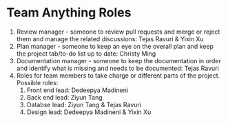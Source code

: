 # Team Anything Roles

1. Review manager - someone to review pull requests and merge or reject them and manage the related discussions: Tejas Ravuri & Yixin Xu
2. Plan manager - someone to keep an eye on the overall plan and keep the project tab/to-do list up to date: Christy Ming
3. Documentation manager - someone to keep the documentation in order and identify what is missing and needs to be documented: Tejas Ravuri
4. Roles for team members to take charge or different parts of the project. Possible roles:
    1. Front end lead: Dedeepya Madineni
    2. Back end lead: Ziyun Tang
    3. Databse lead: Ziyun Tang & Tejas Ravuri
    4. Design lead: Dedeepya Madineni & Yixin Xu

